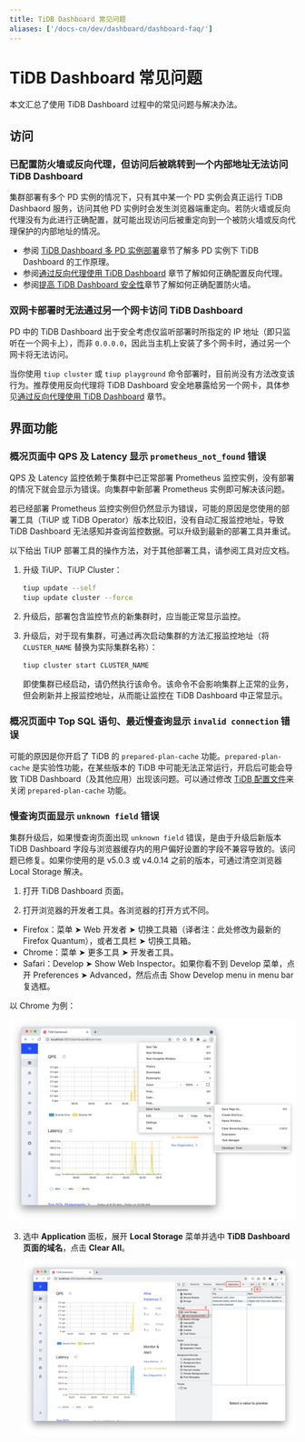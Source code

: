 ```yaml
---
title: TiDB Dashboard 常见问题
aliases: ['/docs-cn/dev/dashboard/dashboard-faq/']
---
```


# TiDB Dashboard 常见问题

本文汇总了使用 TiDB Dashboard 过程中的常见问题与解决办法。

## 访问

### 已配置防火墙或反向代理，但访问后被跳转到一个内部地址无法访问 TiDB Dashboard

集群部署有多个 PD 实例的情况下，只有其中某一个 PD 实例会真正运行 TiDB Dashbaord 服务，访问其他 PD 实例时会发生浏览器端重定向。若防火墙或反向代理没有为此进行正确配置，就可能出现访问后被重定向到一个被防火墙或反向代理保护的内部地址的情况。

- 参阅 [TiDB Dashboard 多 PD 实例部署](/dashboard/dashboard-ops-deploy.md#多-pd-实例部署)章节了解多 PD 实例下 TiDB Dashboard 的工作原理。
- 参阅[通过反向代理使用 TiDB Dashboard](/dashboard/dashboard-ops-reverse-proxy.md) 章节了解如何正确配置反向代理。
- 参阅[提高 TiDB Dashboard 安全性](/dashboard/dashboard-ops-security.md)章节了解如何正确配置防火墙。

### 双网卡部署时无法通过另一个网卡访问 TiDB Dashboard

PD 中的 TiDB Dashboard 出于安全考虑仅监听部署时所指定的 IP 地址（即只监听在一个网卡上），而非 `0.0.0.0`，因此当主机上安装了多个网卡时，通过另一个网卡将无法访问。

当你使用 `tiup cluster` 或 `tiup playground` 命令部署时，目前尚没有方法改变该行为。推荐使用反向代理将 TiDB Dashboard 安全地暴露给另一个网卡，具体参见[通过反向代理使用 TiDB Dashboard](/dashboard/dashboard-ops-reverse-proxy.md) 章节。

## 界面功能

### 概况页面中 QPS 及 Latency 显示 `prometheus_not_found` 错误

QPS 及 Latency 监控依赖于集群中已正常部署 Prometheus 监控实例，没有部署的情况下就会显示为错误。向集群中新部署 Prometheus 实例即可解决该问题。

若已经部署 Prometheus 监控实例但仍然显示为错误，可能的原因是您使用的部署工具（TiUP 或 TiDB Operator）版本比较旧，没有自动汇报监控地址，导致 TiDB Dashboard 无法感知并查询监控数据。可以升级到最新的部署工具并重试。

以下给出 TiUP 部署工具的操作方法，对于其他部署工具，请参阅工具对应文档。

1. 升级 TiUP、TiUP Cluster：

   ```bash
   tiup update --self
   tiup update cluster --force
   ```

2. 升级后，部署包含监控节点的新集群时，应当能正常显示监控。

3. 升级后，对于现有集群，可通过再次启动集群的方法汇报监控地址（将 `CLUSTER_NAME` 替换为实际集群名称）：

   ```bash
   tiup cluster start CLUSTER_NAME
   ```

   即使集群已经启动，请仍然执行该命令。该命令不会影响集群上正常的业务，但会刷新并上报监控地址，从而能让监控在 TiDB Dashboard 中正常显示。

### 概况页面中 Top SQL 语句、最近慢查询显示 `invalid connection` 错误

可能的原因是你开启了 TiDB 的 `prepared-plan-cache` 功能。`prepared-plan-cache` 是实验性功能，在某些版本的 TiDB 中可能无法正常运行，开启后可能会导致 TiDB Dashboard（及其他应用）出现该问题。可以通过修改 [TiDB 配置文件](/tidb-configuration-file.md#prepared-plan-cache)来关闭 `prepared-plan-cache` 功能。

### 慢查询页面显示 `unknown field` 错误

集群升级后，如果慢查询页面出现 `unknown field` 错误，是由于升级后新版本 TiDB Dashboard 字段与浏览器缓存内的用户偏好设置的字段不兼容导致的。该问题已修复。如果你使用的是 v5.0.3 或 v4.0.14 之前的版本，可通过清空浏览器 Local Storage 解决。

1. 打开 TiDB Dashboard 页面。

2. 打开浏览器的开发者工具。各浏览器的打开方式不同。

  - Firefox：菜单 ➤ Web 开发者 ➤ 切换工具箱（译者注：此处修改为最新的 Firefox Quantum），或者工具栏 ➤ 切换工具箱。 
  - Chrome：菜单 ➤ 更多工具 ➤ 开发者工具。
  - Safari：Develop ➤ Show Web Inspector。如果你看不到 Develop 菜单，点开 Preferences ➤ Advanced，然后点击 Show Develop menu in menu bar 复选框。

   以 Chrome 为例：

   ![打开开发者工具](/media/dashboard/dashboard-faq-devtools.png)

3. 选中 **Application** 面板，展开 **Local Storage** 菜单并选中 **TiDB Dashboard 页面的域名**，点击 **Clear All**。

    ![清理 Local Storage](/media/dashboard/dashboard-faq-devtools-application.png)
